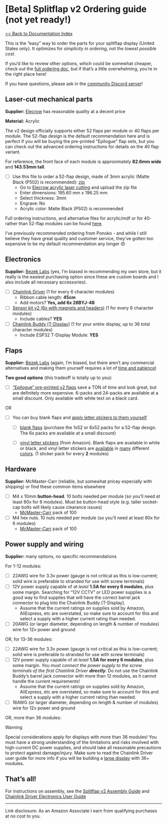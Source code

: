# [Beta] Splitflap v2 Ordering guide (not yet ready!)
[<< Back to Documentation Index](../DocumentationIndex.md)

This is the “easy” way to order the parts for your splitflap display (United States only). It optimizes for *simplicity in ordering*, not the *lowest possible cost*.

If you’d like to review other options, which could be somewhat cheaper, check out the [full ordering doc](OrderingComplete.md), but if that’s a little overwhelming, you’re in the right place here!

If you have questions, please ask in the [community Discord server](https://discord.gg/Hxnftc8PyW)!


## Laser-cut mechanical parts

**Supplier:** [Elecrow](https://www.elecrow.com/acrylic-cutting.html) has reasonable quality at a decent price

**Material:** Acrylic

The v2 design officially supports either 52 flaps per module or 40 flaps per module. The 52-flap design is the default recommendation here and is perfect if you will be buying the pre-printed "Epilogue" flap sets, but you can check out the advanced ordering instructions for details on the 40 flap variant.

For reference, the front face of each module is approximately **82.6mm wide** and **143.53mm tall**.

- [ ] Use this file to order a 52-flap design, made of 3mm acrylic (Matte Black (P502) is recommended): [zip](https://s3.amazonaws.com/splitflap-artifacts/refs/tags/releases/mechanics/v2/3d/3d_laser_vector-52-elecrow-3mm-acrylic_1x.zip)
    - Go to [Elecrow acrylic laser cutting](https://www.elecrow.com/acrylic-cutting.html) and upload the zip file
    - Enter dimensions: 195.60 mm x 196.25 mm
    - Select thickness: 3mm
    - Engrave: No
    - Acrylic color: Matte Black (P502) is recommended

Full ordering instructions, and alternative files for acrylic/mdf or for 40- rather than 52-flap modules can be found [here](OrderingComplete.md).

I’ve previously recommended ordering from Ponoko - and while I still believe they have great quality and customer service, they’ve gotten too expensive to be my default recommendation any longer 😞 


## Electronics

**Supplier:** [Bezek Labs](https://bezeklabs.etsy.com) (yes, I’m biased in recommending my own store, but it really is the easiest purchasing option since these are custom boards and I also include all necessary accessories). 


- [ ] [Chainlink Driver](https://bezeklabs.etsy.com/listing/1123280069/splitflap-chainlink-driver-v11) (1 for every 6 character modules)
    - Ribbon cable length: **45cm**
    - Add motors? **Yes, add 6x 28BYJ-48**
- [ ] [Sensor kit v2 (6x with magnets and headers)](https://bezeklabs.etsy.com/listing/1696745674/splitflap-sensor-kit-v2-beta-6x-with)  (1 for every 6 character modules)
    - Include cables? **YES**
- [ ] [Chainlink Buddy [T-Display]](https://bezeklabs.etsy.com/listing/1109357786/splitflap-chainlink-buddy-t-display) (1 for your *entire* display, up to 36 total character modules)
    - Include ESP32 T-Display Module: **YES**


## Flaps

**Supplier:** [Bezek Labs](https://bezeklabs.etsy.com) (again, I’m biased, but there aren’t any commercial alternatives and making them yourself requires a lot of [time and patience](https://github.com/scottbez1/splitflap/wiki/Cut-flaps))

**Two good options** (this tradeoff is totally up to you):

- [ ] [”Epilogue” pre-printed v2 flaps](https://bezeklabs.etsy.com/listing/1685633114/splitflap-epilogue-printed-flaps-beta-52) save a TON of time and look great, but are definitely more expensive. 6-packs and 24-packs are available at a small discount. Only available with white text on a black card.

OR

- [ ] You can buy blank flaps and [apply letter stickers to them yourself](https://www.youtube.com/watch?v=3lFECISLwyI)
    - [ ] [blank flaps](https://bezeklabs.etsy.com/listing/979720975/blank-splitflap-display-flaps) (purchase the 1x52 or 6x52 packs for a 52-flap design. The 6x packs are available at a small discount)
    - [ ] [vinyl letter stickers](https://amzn.to/37Frsjb) (from Amazon). Blank flaps are available in white or black, and vinyl letter stickers are [available](https://amzn.to/3ieAZj9) in [many](https://amzn.to/37t1y1R) different [colors](https://amzn.to/3tk4Ddh). (1 sticker pack for every **2** modules)


## Hardware

**Supplier:** McMaster-Carr (reliable, but somewhat pricey especially with shipping) or find these common items elsewhere


- [ ] M4 x 10mm **button-head**. 10 bolts needed per module (so you’ll need at least 60x for 6 modules). Must be button-head style (e.g. taller socket-cap bolts will likely cause clearance issues)
    - [McMaster-Carr](https://www.mcmaster.com/92095A190/) pack of 100
- [ ] M4 hex nuts. 10 nuts needed per module (so you’ll need at least 60x for 6 modules)
    - [McMaster-Carr](https://www.mcmaster.com/91828A231/) pack of 100


## Power supply and wiring

**Supplier:** many options, no specific recommendations

For 1-12 modules:

- [ ] 22AWG wire for 3.3v power (gauge is not critical as this is low-current; solid wire is preferable to stranded for use with screw terminals)
- [ ] 12V power supply capable of *at least* **1.5A for every 6 modules**, plus some margin. Searching for “12V CCTV” or LED power supplies is a good way to find supplies that will have the correct barrel jack connector to plug into the Chainlink Buddy [T-Display]. 
    - Assume that the current ratings on supplies sold by Amazon, AliExpress, etc are overstated, so make sure to account for this and select a supply with a higher current rating than needed.
- [ ] 20AWG (or larger diameter, depending on length & number of modules) wire for 12v power and ground

OR, for 13-36 modules:

- [ ] 22AWG wire for 3.3v power (gauge is not critical as this is low-current; solid wire is preferable to stranded for use with screw terminals)
- [ ] 12V power supply capable of *at least* **1.5A for every 6 modules**, plus some margin. *You must connect the power supply to the screw terminals of the first Chainlink Driver* ***directly***. Do not use the Chainlink Buddy’s barrel jack connector with more than 12 modules, as it cannot handle the current requirements!
    - Assume that the current ratings on supplies sold by Amazon, AliExpress, etc are overstated, so make sure to account for this and select a supply with a higher current rating than needed.
- [ ] 16AWG (or larger diameter, depending on length & number of modules) wire for 12v power and ground

OR, more than 36 modules:
> [!WARNING]
> Special considerations apply for displays with more than 36 modules! You must have a strong understanding of the limitations and risks involved with high-current DC power supplies, and should take all reasonable precautions to protect against damage/injury. Make sure to read the Chainlink Driver user guide for more info if you will be building a [large display](../ElectronicsGuide.md#Large-displays) with 36+ modules.


## That’s all!

For instructions on assembly, see the [Splitflap v2 Assembly Guide](Assembly.md) and [Chainlink Driver Electronics User Guide](../ElectronicsGuide.md) 



----------

Link disclosure: As an Amazon Associate I earn from qualifying purchases at no cost to you.